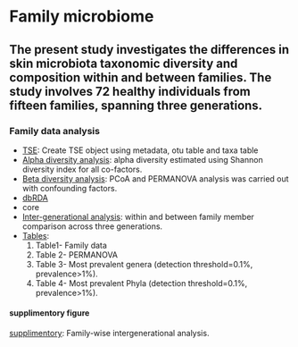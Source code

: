 # Family microbiome
## The present study investigates the differences in skin microbiota taxonomic diversity and composition within and between families. The study involves 72 healthy individuals from fifteen families, spanning three generations. ##

### Family data analysis

- [TSE](fam_tse.Rmd): Create TSE object using metadata, otu table and taxa table
- [Alpha diversity analysis](tse_alpha.md): alpha diversity estimated using Shannon diversity index for all co-factors.
- [Beta diversity analysis](tse_beta.md): PCoA and PERMANOVA analysis was carried out with confounding factors.
- [dbRDA](RDA.md)
- core
- [Inter-generational analysis](Intergeneration_analysis.md): within and between family member comparison across three generations.
- [Tables](tables.md): 
   1. Table1- Family data
   2. Table 2- PERMANOVA
   3. Table 3- Most prevalent genera (detection threshold=0.1%, prevalence>1%).
   4. Table 4-  Most prevalent Phyla (detection threshold=0.1%, prevalence>1%).

#### supplimentory figure
[supplimentory](supplimentory.md): Family-wise intergenerational analysis.
